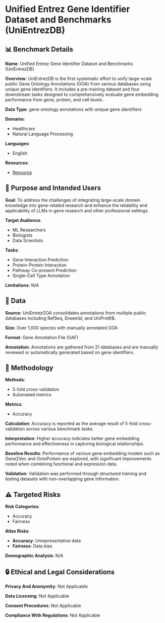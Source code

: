 # Unified Entrez Gene Identifier Dataset and Benchmarks (UniEntrezDB)

## 📊 Benchmark Details

**Name**: Unified Entrez Gene Identifier Dataset and Benchmarks (UniEntrezDB)

**Overview**: UniEntrezDB is the first systematic effort to unify large-scale public Gene Ontology Annotations (GOA) from various databases using unique gene identifiers. It includes a pre-training dataset and four downstream tasks designed to comprehensively evaluate gene embedding performance from gene, protein, and cell levels.

**Data Type**: gene ontology annotations with unique gene identifiers

**Domains**:
- Healthcare
- Natural Language Processing

**Languages**:
- English

**Resources**:
- [Resource](N/A)

## 🎯 Purpose and Intended Users

**Goal**: To address the challenges of integrating large-scale domain knowledge into gene-related research and enhance the reliability and applicability of LLMs in gene research and other professional settings.

**Target Audience**:
- ML Researchers
- Biologists
- Data Scientists

**Tasks**:
- Gene Interaction Prediction
- Protein-Protein Interaction
- Pathway Co-present Prediction
- Single-Cell Type Annotation

**Limitations**: N/A

## 💾 Data

**Source**: UniEntrezGOA consolidates annotations from multiple public databases including RefSeq, Ensembl, and UniProtKB.

**Size**: Over 1,000 species with manually annotated GOA

**Format**: Gene Annotation File (GAF)

**Annotation**: Annotations are gathered from 21 databases and are manually reviewed or automatically generated based on gene identifiers.

## 🔬 Methodology

**Methods**:
- 5-fold cross-validation
- Automated metrics

**Metrics**:
- Accuracy

**Calculation**: Accuracy is reported as the average result of 5-fold cross-validation across various benchmark tasks.

**Interpretation**: Higher accuracy indicates better gene embedding performance and effectiveness in capturing biological relationships.

**Baseline Results**: Performance of various gene embedding models such as Gene2Vec and OntoProtein are explored, with significant improvements noted when combining functional and expression data.

**Validation**: Validation was performed through structured training and testing datasets with non-overlapping gene information.

## ⚠️ Targeted Risks

**Risk Categories**:
- Accuracy
- Fairness

**Atlas Risks**:
- **Accuracy**: Unrepresentative data
- **Fairness**: Data bias

**Demographic Analysis**: N/A

## 🔒 Ethical and Legal Considerations

**Privacy And Anonymity**: Not Applicable

**Data Licensing**: Not Applicable

**Consent Procedures**: Not Applicable

**Compliance With Regulations**: Not Applicable
